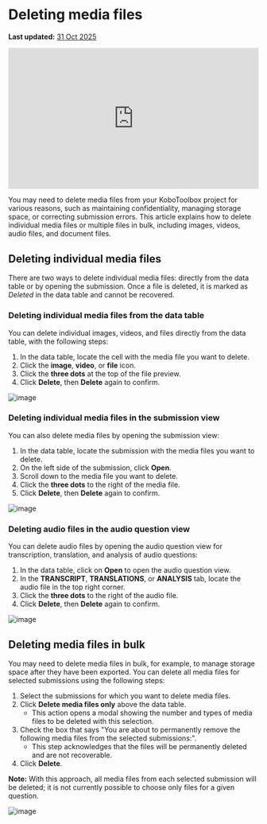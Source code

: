 # Deleting media files
**Last updated:** <a href="https://github.com/kobotoolbox/docs/blob/0050a936217ec4b5b9cf44a66826778898ed29d5/source/deleting_media.md" class="reference">31 Oct 2025</a>


<iframe src="https://www.youtube.com/embed/J0-mh1R6dEs?si=I4Oe8NHX7Ks5rFza" style="width: 100%; aspect-ratio: 16 / 9; height: auto; border: 0;" title="YouTube video player" frameborder="0" allow="accelerometer; autoplay; clipboard-write; encrypted-media; gyroscope; picture-in-picture; web-share" allowfullscreen></iframe>

You may need to delete media files from your KoboToolbox project for various reasons, such as maintaining confidentiality, managing storage space, or correcting submission errors. This article explains how to delete individual media files or multiple files in bulk, including images, videos, audio files, and document files.

## Deleting individual media files 

There are two ways to delete individual media files: directly from the data table or by opening the submission. Once a file is deleted, it is marked as _Deleted_ in the data table and cannot be recovered.

### Deleting individual media files from the data table

You can delete individual images, videos, and files directly from the data table, with the following steps:

1. In the data table, locate the cell with the media file you want to delete.
2. Click the <i class="k-icon k-icon-qt-photo"></i> **image**, <i class="k-icon k-icon-qt-video"></i> **video**, or <i class="k-icon k-icon-qt-file"></i> **file** icon.
3. Click the <i class="k-icon k-icon-more"></i> **three dots** at the top of the file preview.
4. Click <i class="k-icon k-icon-trash"></i> **Delete**, then **Delete** again to confirm.

![image](/images/deleting_media/delete_from_table.png)

### Deleting individual media files in the submission view

You can also delete media files by opening the submission view:

1. In the data table, locate the submission with the media files you want to delete.
2. On the left side of the submission, click <i class="k-icon k-icon-view"></i> **Open**.
3. Scroll down to the media file you want to delete.
4. Click the <i class="k-icon k-icon-more"></i> **three dots** to the right of the media file.
5. Click <i class="k-icon k-icon-trash"></i> **Delete**, then **Delete** again to confirm.

![image](/images/deleting_media/open_submission_view.png)

### Deleting audio files in the audio question view
You can delete audio files by opening the audio question view for transcription, translation, and analysis of audio questions:

1. In the data table, click on **Open** <i class="k-icon k-icon-arrow-up-right"></i> to open the audio question view.
2. In the **TRANSCRIPT**, **TRANSLATIONS**, or **ANALYSIS** tab, locate the audio file in the top right corner.
3. Click the <i class="k-icon k-icon-more"></i> **three dots** to the right of the audio file.
4. Click <i class="k-icon k-icon-trash"></i> **Delete**, then **Delete** again to confirm.

![image](/images/deleting_media/delete_audio.png)

## Deleting media files in bulk

You may need to delete media files in bulk, for example, to manage storage space after they have been exported. You can delete all media files for selected submissions using the following steps:

1. Select the submissions for which you want to delete media files.
2. Click **Delete media files only** above the data table.
   * This action opens a modal showing the number and types of media files to be deleted with this selection. 
3. Check the box that says "You are about to permanently remove the following media files from the selected submissions:".
   * This step acknowledges that the files will be permanently deleted and are not recoverable.
4. Click **Delete**.

<p class="note">
  <b>Note:</b> With this approach, all media files from each selected submission will be deleted; it is not currently possible to choose only files for a given question.
</p>

![image](/images/deleting_media/bulk_delete.png)


